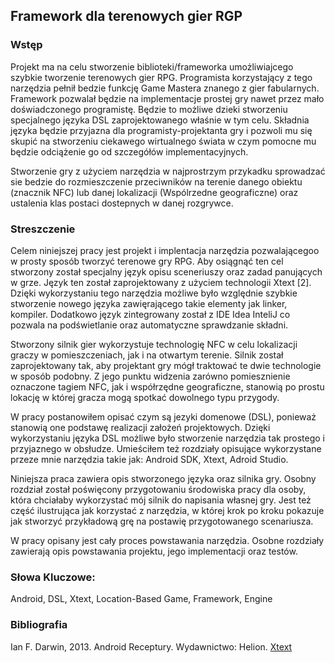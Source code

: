 ## Framework dla terenowych gier RGP

### Wstęp

Projekt ma na celu stworzenie biblioteki/frameworka umożliwiajcego szybkie tworzenie terenowych gier RPG. Programista korzystający z tego narzędzia pełnił bedzie funkcję Game Mastera znanego z gier fabularnych. Framework pozwalał będzie na implementacje prostej gry nawet przez mało doświadczonego programistę. Będzie to możliwe dzieki stworzeniu specjalnego języka DSL zaprojektowanego właśnie w tym celu. Składnia języka będzie przyjazna dla programisty-projektanta gry i pozwoli mu się skupić na stworzeniu ciekawego wirtualnego świata w czym pomocne mu będzie odciążenie go od szczegółów implementacyjnych.

Stworzenie gry z użyciem narzędzia w najprostrzym przykadku sprowadzać sie bedzie do rozmieszczenie przeciwników na terenie danego obiektu (znacznik NFC) lub danej lokalizacji (Wspólrzedne geograficzne) oraz ustalenia klas postaci dostepnych w danej rozgrywce.

### Streszczenie

Celem niniejszej pracy jest projekt i implentacja narzędzia pozwalającegoo w prosty sposób tworzyć terenowe gry RPG. Aby osiągnąć ten cel stworzony został specjalny język opisu sceneriuszy oraz zadad panujących w grze. Język ten został zaprojektowany z użyciem technologii Xtext [2]. Dzięki wykorzystaniu tego narzędzia możliwe było względnie szybkie stworzenie nowego języka zawięrającego takie elementy jak linker, kompiler. Dodatkowo język zintegrowany został z IDE Idea InteliJ co pozwala na podświetlanie oraz automatyczne sprawdzanie składni.

Stworzony silnik gier wykorzystuje technologię NFC w celu lokalizacji graczy w pomieszczeniach, jak i na otwartym terenie. Silnik został zaprojektowany tak, aby projektant gry mógł traktować te dwie technologie w sposób podobny. Z jego punktu widzenia zarówno pomiesznienie oznaczone tagiem NFC, jak i współrzędne geograficzne, stanowią po prostu lokację w której gracza mogą spotkać dowolnego typu przygody. 

W pracy postanowiłem opisać czym są jezyki domenowe (DSL), ponieważ stanowią one podstawę realizacji założeń projektowych. Dzięki wykorzystaniu języka DSL możliwe było stworzenie narzędzia tak prostego i przyjaznego w obsłudze. Umieściłem też rozdziały opisujące wykorzystane przeze mnie narzędzia takie jak: Android SDK, Xtext, Adroid Studio.

Niniejsza praca zawiera opis stworzonego języka oraz silnika gry. Osobny rozdział został poświęcony przygotowaniu środowiska pracy dla osoby, która chciałaby wykorzystać mój silnik do napisania własnej gry. Jest też część ilustrująca jak korzystać z narzędzia, w której krok po kroku pokazuje jak stworzyć przykładową grę na postawię przygotowanego scenariusza. 

W pracy opisany jest cały proces powstawania narzędzia. Osobne rozdziały zawierają opis powstawania projektu, jego implementacji oraz testów. 

### Słowa Kluczowe:

Android, DSL, Xtext, Location-Based Game, Framework, Engine

### Bibliografia
Ian F. Darwin, 2013. Android Receptury. Wydawnictwo: Helion.
[Xtext](https://eclipse.org/Xtext/documentation/index.html)
